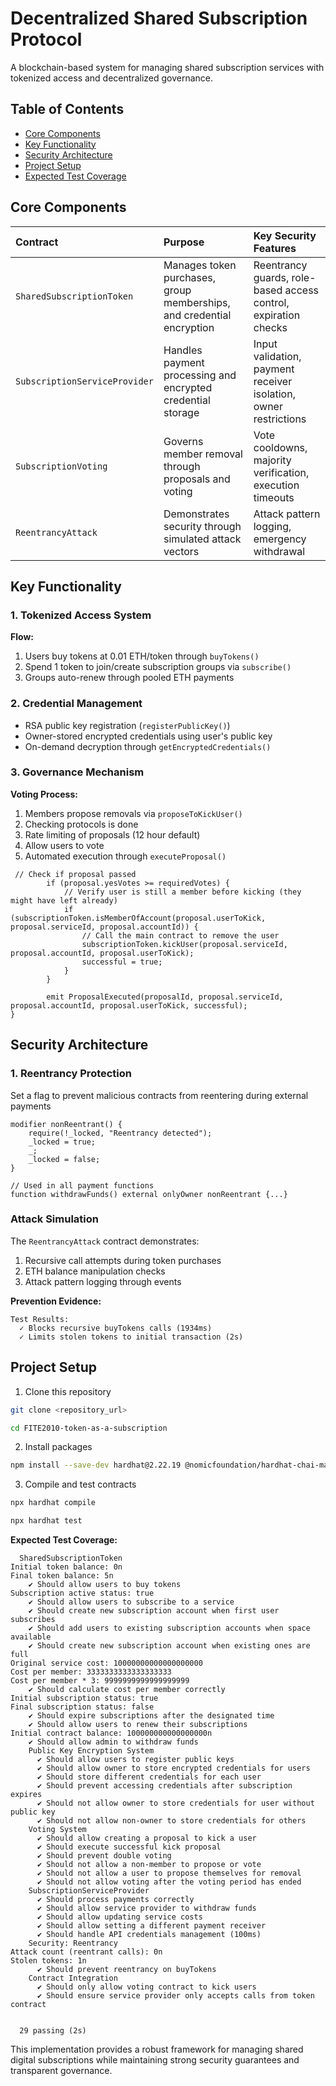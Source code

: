 

# Decentralized Shared Subscription Protocol

A blockchain-based system for managing shared subscription services with tokenized access and decentralized governance.


## Table of Contents

- [Core Components](#core-components)
- [Key Functionality](#key-functionality)
- [Security Architecture](#security-architecture)
- [Project Setup](#project-setup)
- [Expected Test Coverage](#expected-test-coverage)


## Core Components

| Contract | Purpose | Key Security Features |
| :-- | :-- | :-- |
| `SharedSubscriptionToken` | Manages token purchases, group memberships, and credential encryption | Reentrancy guards, role-based access control, expiration checks |
| `SubscriptionServiceProvider` | Handles payment processing and encrypted credential storage | Input validation, payment receiver isolation, owner restrictions |
| `SubscriptionVoting` | Governs member removal through proposals and voting | Vote cooldowns, majority verification, execution timeouts |
| `ReentrancyAttack` | Demonstrates security through simulated attack vectors | Attack pattern logging, emergency withdrawal |

## Key Functionality

### 1. Tokenized Access System

**Flow:**

1. Users buy tokens at 0.01 ETH/token through `buyTokens()`
2. Spend 1 token to join/create subscription groups via `subscribe()`
3. Groups auto-renew through pooled ETH payments

### 2. Credential Management

- RSA public key registration (`registerPublicKey()`)
- Owner-stored encrypted credentials using user's public key
- On-demand decryption through `getEncryptedCredentials()`

### 3. Governance Mechanism

**Voting Process:**

1. Members propose removals via `proposeToKickUser()`
2. Checking protocols is done
3. Rate limiting of proposals (12 hour default)
4. Allow users to vote
5. Automated execution through `executeProposal()`
```solidity
 // Check if proposal passed
        if (proposal.yesVotes >= requiredVotes) {
            // Verify user is still a member before kicking (they might have left already)
            if (subscriptionToken.isMemberOfAccount(proposal.userToKick, proposal.serviceId, proposal.accountId)) {
                // Call the main contract to remove the user
                subscriptionToken.kickUser(proposal.serviceId, proposal.accountId, proposal.userToKick);
                successful = true;
            }
        }
        
        emit ProposalExecuted(proposalId, proposal.serviceId, proposal.accountId, proposal.userToKick, successful);
}
```


## Security Architecture

### 1. Reentrancy Protection

Set a flag to prevent malicious contracts from reentering during external payments

```solidity
modifier nonReentrant() {
    require(!_locked, "Reentrancy detected");
    _locked = true;
    _;
    _locked = false;
}

// Used in all payment functions
function withdrawFunds() external onlyOwner nonReentrant {...}
```

### Attack Simulation

The `ReentrancyAttack` contract demonstrates:

1. Recursive call attempts during token purchases
2. ETH balance manipulation checks
3. Attack pattern logging through events

**Prevention Evidence:**

```text
Test Results:
  ✓ Blocks recursive buyTokens calls (1934ms)
  ✓ Limits stolen tokens to initial transaction (2s)
```


## Project Setup

1. Clone this repository

```bash
git clone <repository_url>

cd FITE2010-token-as-a-subscription
```

2. Install packages

```bash
npm install --save-dev hardhat@2.22.19 @nomicfoundation/hardhat-chai-matchers@2.0.8 chai@4.5.0 @nomicfoundation/hardhat-ethers@3.0.8 ethers@6.13.5 @openzeppelin/contracts@4.7.3
```

3. Compile and test contracts

```bash
npx hardhat compile

npx hardhat test
```

**Expected Test Coverage:**

```
  SharedSubscriptionToken
Initial token balance: 0n
Final token balance: 5n
    ✔ Should allow users to buy tokens
Subscription active status: true
    ✔ Should allow users to subscribe to a service
    ✔ Should create new subscription account when first user subscribes
    ✔ Should add users to existing subscription accounts when space available
    ✔ Should create new subscription account when existing ones are full
Original service cost: 10000000000000000000
Cost per member: 3333333333333333333
Cost per member * 3: 9999999999999999999
    ✔ Should calculate cost per member correctly
Initial subscription status: true
Final subscription status: false
    ✔ Should expire subscriptions after the designated time
    ✔ Should allow users to renew their subscriptions
Initial contract balance: 100000000000000000n
    ✔ Should allow admin to withdraw funds
    Public Key Encryption System
      ✔ Should allow users to register public keys
      ✔ Should allow owner to store encrypted credentials for users
      ✔ Should store different credentials for each user
      ✔ Should prevent accessing credentials after subscription expires
      ✔ Should not allow owner to store credentials for user without public key
      ✔ Should not allow non-owner to store credentials for others
    Voting System
      ✔ Should allow creating a proposal to kick a user
      ✔ Should execute successful kick proposal
      ✔ Should prevent double voting
      ✔ Should not allow a non-member to propose or vote
      ✔ Should not allow a user to propose themselves for removal
      ✔ Should not allow voting after the voting period has ended
    SubscriptionServiceProvider
      ✔ Should process payments correctly
      ✔ Should allow service provider to withdraw funds
      ✔ Should allow updating service costs
      ✔ Should allow setting a different payment receiver
      ✔ Should handle API credentials management (100ms)
    Security: Reentrancy
Attack count (reentrant calls): 0n
Stolen tokens: 1n
      ✔ Should prevent reentrancy on buyTokens
    Contract Integration
      ✔ Should only allow voting contract to kick users
      ✔ Should ensure service provider only accepts calls from token contract


  29 passing (2s)
```


This implementation provides a robust framework for managing shared digital subscriptions while maintaining strong security guarantees and transparent governance.








